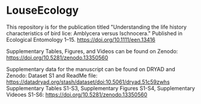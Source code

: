 # LouseEcology
This repository is for the publication titled "Understanding the life history characteristics of bird lice: Amblycera versus Ischnocera." Published in Ecological Entomology 1–15. https://doi.org/10.1111/een.13416

Supplementary Tables, Figures, and Videos can be found on Zenodo: https://doi.org/10.5281/zenodo.13350560

Supplementary data for the manuscript can be found on DRYAD and Zenodo:
Dataset S1 and ReadMe file: https://datadryad.org/stash/dataset/doi:10.5061/dryad.51c59zwhs
Supplementary Tables S1-S3, Supplementary Figures S1-S4, Supplementary Videoes S1-S6: https://doi.org/10.5281/zenodo.13350560

